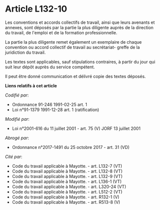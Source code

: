 # Article L132-10

Les conventions et accords collectifs de travail, ainsi que leurs avenants et annexes, sont déposés par la partie la plus
diligente auprès de la direction du travail, de l'emploi et de la formation professionnelle.

La partie la plus diligente remet également un exemplaire de chaque convention ou accord collectif de travail au secrétariat-
greffe de la juridiction du travail.

Les textes sont applicables, sauf stipulations contraires, à partir du jour qui suit leur dépôt auprès du service compétent.

Il peut être donné communication et délivré copie des textes déposés.

**Liens relatifs à cet article**

_Codifié par_:

  - Ordonnance 91-246 1991-02-25 art. 1
  - Loi n°91-1379 1991-12-28 art. 1 (ratification)

_Modifié par_:

  - Loi n°2001-616 du 11 juillet 2001 - art. 75 (V) JORF 13 juillet 2001

_Abrogé par_:

  - Ordonnance n°2017-1491 du 25 octobre 2017 - art. 31 (VD)

_Cité par_:

  - Code du travail applicable à Mayotte. - art. L132-7 (VT)
  - Code du travail applicable à Mayotte. - art. L132-8 (VT)
  - Code du travail applicable à Mayotte. - art. L132-9 (VT)
  - Code du travail applicable à Mayotte. - art. L136-1 (VT)
  - Code du travail applicable à Mayotte. - art. L320-24 (VT)
  - Code du travail applicable à Mayotte. - art. L512-2 (VT)
  - Code du travail applicable à Mayotte. - art. R132-1 (V)
  - Code du travail applicable à Mayotte. - art. R513-8 (V)
